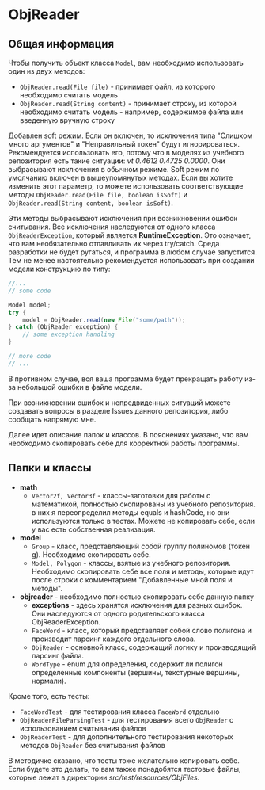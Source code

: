 # ObjReader
## Общая информация
Чтобы получить объект класса `Model`, вам необходимо использовать один из двух методов:
+ `ObjReader.read(File file)` - принимает файл, из которого необходимо считать модель
+ `ObjReader.read(String content)` - принимает строку, из которой необходимо считать модель -
  например, содержимое файла или введенную вручную строку

Добавлен soft режим. Если он включен, то исключения типа "Слишком много аргументов" и "Неправильный токен"
будут игнорироваться. Рекомендуется использовать его, потому что в моделях из учебного репозитория есть такие ситуации:
*vt 0.4612 0.4725 0.0000*.
Они выбрасывают исключения в обычном режиме. Soft режим по умолчанию включен в вышеупомянутых методах. Если вы хотите
изменить этот параметр, то можете использовать соответствующие методы `ObjReader.read(File file, boolean isSoft)` и
`ObjReader.read(String content, boolean isSoft)`.

Эти методы выбрасывают исключения при возникновении ошибок считывания. Все исключения наследуются от одного
класса `ObjReaderException`, который является **RuntimeException**.
Это означает, что вам необязательно отлавливать их через try/catch. Среда разработки не будет ругаться,
и программа в любом случае запустится. 
Тем не менее настоятельно рекомендуется использовать при создании модели конструкцию по типу:
```java
//...
// some code

Model model;
try {
    model = ObjReader.read(new File("some/path"));
} catch (ObjReader exception) {
    // some exception handling
}

// more code
// ...
```
В противном случае, вся ваша программа будет прекращать работу из-за небольшой ошибки в файле модели.

При возникновении ошибок и непредвиденных ситуаций можете создавать вопросы в разделе Issues данного репозитория,
либо сообщать напрямую мне.

Далее идет описание папок и классов. В пояснениях указано, что вам необходимо скопировать себе
для корректной работы программы.

## Папки и классы
+ **math**
  * `Vector2f, Vector3f` - классы-заготовки для работы с математикой, полностью скопированы из учебного репозитория.
в них я переопределил методы equals и hashCode, но они используются только в тестах. Можете не копировать себе, 
если у вас есть собственная реализация.
+ **model**
  * `Group` - класс, представляющий собой группу полиномов (токен g). Необходимо скопировать себе.
  * `Model, Polygon` - классы, взятые из учебного репозитория. Необходимо скопировать себе все поля и методы,
которые идут после строки с комментарием "Добавленные мной поля и методы".
+ **objreader** - необходимо полностью скопировать себе данную папку
  * **exceptions** - здесь хранятся исключения для разных ошибок. Они наследуются от одного родительского класса
    ObjReaderException.
  * `FaceWord` - класс, который представляет собой слово полигона и производит парсинг каждого отдельного слова.
  * `ObjReader` - основной класс, содержащий логику и производящий парсинг файла.
  * `WordType` - enum для определения, содержит ли полигон определенные компоненты (вершины, текстурные вершины,
    нормали).

Кроме того, есть тесты:
+ `FaceWordTest` - для тестирования класса `FaceWord` отдельно
+ `ObjReaderFileParsingTest` - для тестирования всего `ObjReader` с использованием считывания файлов
+ `ObjReaderTest` - для дополнительного тестирования некоторых методов `ObjReader` без считывания файлов

В методичке сказано, что тесты тоже желательно копировать себе. Если будете это делать, то вам также понадобятся
тестовые файлы, которые лежат в директории *src/test/resources/ObjFiles*.